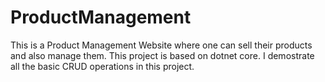 # ProductManagement

This is a Product Management Website where one can sell their products and also manage them. This project is based on dotnet core. I demostrate all the basic CRUD operations in this project.
